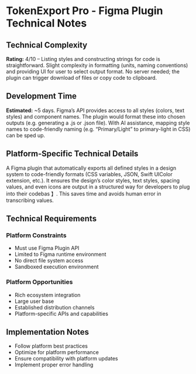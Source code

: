 # TokenExport Pro - Figma Plugin Technical Notes

## Technical Complexity
**Rating:** 4/10 – Listing styles and constructing strings for code is straightforward. Slight complexity in formatting (units, naming conventions) and providing UI for user to select output format. No server needed; the plugin can trigger download of files or copy code to clipboard.

## Development Time
**Estimated:** ~5 days. Figma’s API provides access to all styles (colors, text styles) and component names. The plugin would format these into chosen outputs (e.g. generating a .js or .json file). With AI assistance, mapping style names to code-friendly naming (e.g. “Primary/Light” to primary-light in CSS) can be sped up.

## Platform-Specific Technical Details
A Figma plugin that automatically exports all defined styles in a design system to code-friendly formats (CSS variables, JSON, Swift UIColor extension, etc.). It ensures the design’s color styles, text styles, spacing values, and even icons are output in a structured way for developers to plug into their codebas 】. This saves time and avoids human error in transcribing values.

## Technical Requirements

### Platform Constraints
- Must use Figma Plugin API
- Limited to Figma runtime environment
- No direct file system access
- Sandboxed execution environment

### Platform Opportunities
- Rich ecosystem integration
- Large user base
- Established distribution channels
- Platform-specific APIs and capabilities

## Implementation Notes
- Follow platform best practices
- Optimize for platform performance
- Ensure compatibility with platform updates
- Implement proper error handling
